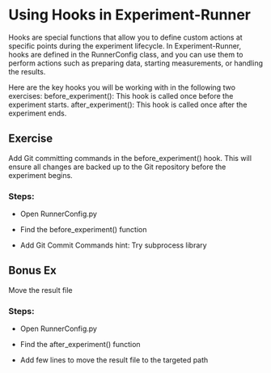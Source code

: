 # Using Hooks in Experiment-Runner
Hooks are special functions that allow you to define custom actions at specific points during the experiment lifecycle. In Experiment-Runner, hooks are defined in the RunnerConfig class, and you can use them to perform actions such as preparing data, starting measurements, or handling the results.

Here are the key hooks you will be working with in the following two exercises:
before_experiment(): This hook is called once before the experiment starts.
after_experiment(): This hook is called once after the experiment ends.

## Exercise 
Add Git committing commands in the before_experiment() hook. This will ensure all changes are backed up to the Git repository before the experiment begins.

### Steps:
 - Open RunnerConfig.py

 - Find the before_experiment() function
 
 - Add Git Commit Commands
    hint: Try subprocess library



## Bonus Ex
Move the result file 

### Steps:
 - Open RunnerConfig.py

 - Find the after_experiment() function

 - Add few lines to move the result file to the targeted path

